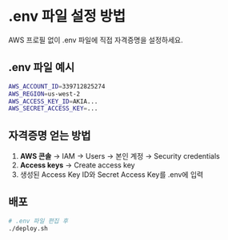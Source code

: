 # .env 파일 설정 방법

AWS 프로필 없이 .env 파일에 직접 자격증명을 설정하세요.

## .env 파일 예시

```bash
AWS_ACCOUNT_ID=339712825274
AWS_REGION=us-west-2
AWS_ACCESS_KEY_ID=AKIA...
AWS_SECRET_ACCESS_KEY=...
```

## 자격증명 얻는 방법

1. **AWS 콘솔** → IAM → Users → 본인 계정 → Security credentials
2. **Access keys** → Create access key
3. 생성된 Access Key ID와 Secret Access Key를 .env에 입력

## 배포

```bash
# .env 파일 편집 후
./deploy.sh
```